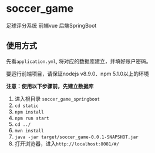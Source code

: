 # soccer_game
足球评分系统 前端vue 后端SpringBoot

## 使用方式
先看`application.yml`, 将对应的数据库建立，并填好账户密码。

要运行前端项目，请保证nodejs v8.9.0、npm 5.1.0以上的环境

**注意：使用以下步骤前，先建立数据库**
1. 进入根目录 `soccer_game_springboot`
2. `cd static`
3. `npm install`
4. `npm run start`
5. `cd ../`
6. `mvn install`
7. `java -jar target/soccer_game-0.0.1-SNAPSHOT.jar`
8. 打开浏览器，进入`http://localhost:8081/#/`
